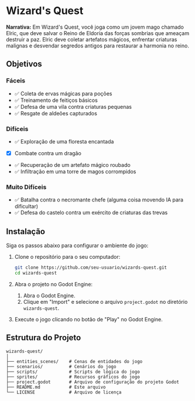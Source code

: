 # Wizard's Quest

**Narrativa:**
Em Wizard's Quest, você joga como um jovem mago chamado Elric, que deve salvar o Reino de Eldoria das forças sombrias que ameaçam destruir a paz. Elric deve coletar artefatos mágicos, enfrentar criaturas malignas e desvendar segredos antigos para restaurar a harmonia no reino.

## Objetivos

### Fáceis
- ✅ Coleta de ervas mágicas para poções
- ✅ Treinamento de feitiços básicos
- ✅ Defesa de uma vila contra criaturas pequenas
- ✅ Resgate de aldeões capturados

### Difíceis
- ✅ Exploração de uma floresta encantada
- [X] Combate contra um dragão
- ✅ Recuperação de um artefato mágico roubado
- ✅ Infiltração em uma torre de magos corrompidos

### Muito Difíceis
- ✅ Batalha contra o necromante chefe (alguma coisa movendo IA para dificultar)
- ✅ Defesa do castelo contra um exército de criaturas das trevas

## Instalação

Siga os passos abaixo para configurar o ambiente do jogo:

1. Clone o repositório para o seu computador:
    ```sh
    git clone https://github.com/seu-usuario/wizards-quest.git
    cd wizards-quest
    ```

2. Abra o projeto no Godot Engine:
    1. Abra o Godot Engine.
    2. Clique em "Import" e selecione o arquivo `project.godot` no diretório `wizards-quest`.

3. Execute o jogo clicando no botão de "Play" no Godot Engine.

## Estrutura do Projeto

```plaintext
wizards-quest/
│
├── entities_scenes/    # Cenas de entidades do jogo
├── scenarios/          # Cenários do jogo
├── scripts/            # Scripts de lógica do jogo
├── sprites/            # Recursos gráficos do jogo
├── project.godot       # Arquivo de configuração do projeto Godot
├── README.md           # Este arquivo
└── LICENSE             # Arquivo de licença

